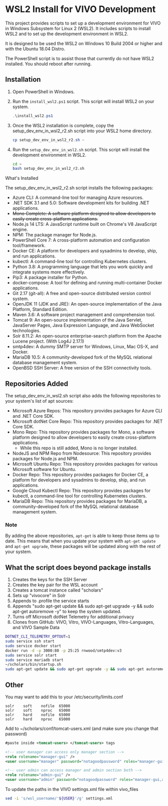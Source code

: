 # WSL2 Install for VIVO Development

This project provides scripts to set up a development environment for VIVO in Windows Subsystem for Linux 2 (WSL2). It includes scripts to install WSL2 and to set up the development environment in WSL2.

It is designed to be used the WSL2 on Windows 10 Build 2004 or higher and with the Ubuntu 18.04 Distro.

The PowerShell script is to assist those that currently do not have WSL2 installed. You should reboot after running.

## Installation

1. Open PowerShell in Windows.

2. Run the `install_wsl2.ps1` script. This script will install WSL2 on your system.

    ```powershell
    .\install_wsl2.ps1
    ```

3. Once the WSL2 installation is complete, copy the setup_dev_env_in_wsl2_r2.sh script into your WSL2 home directory.

    ```powershell
    cp setup_dev_env_in_wsl2_r2.sh ~
    ```

4. Run the `setup_dev_env_in_wsl2.sh` script. This script will install the development environment in WSL2.

    ```bash
    cd ~
    bash setup_dev_env_in_wsl2_r2.sh
    ```

What's Installed

The setup_dev_env_in_wsl2_r2.sh script installs the following packages:

- Azure CLI: A command-line tool for managing Azure resources.
- .NET SDK 3.1 and 5.0: Software development kits for building .NET applications.
- ~~Mono Complete: A software platform designed to allow developers to easily create cross-platform applications.~~
- Node.js 14 LTS: A JavaScript runtime built on Chrome's V8 JavaScript engine.
- NPM: The package manager for Node.js.
- PowerShell Core 7: A cross-platform automation and configuration tool/framework.
- Docker CE: A platform for developers and sysadmins to develop, ship, and run applications.
- kubectl: A command-line tool for controlling Kubernetes clusters.
- Python 3.8: A programming language that lets you work quickly and integrate systems more effectively.
- Pip3: A package installer for Python.
- docker-compose: A tool for defining and running multi-container Docker applications.
- Git 2.17 (git-all): A free and open-source distributed version control system.
- OpenJDK 11 (JDK and JRE): An open-source implementation of the Java Platform, Standard Edition.
- Maven 3.6: A software project management and comprehension tool.
- Tomcat 9: An open-source implementation of the Java Servlet, JavaServer Pages, Java Expression Language, and Java WebSocket technologies.
- Solr 8.11.2: An open-source enterprise-search platform from the Apache Lucene project. (With Log4J 2.17.1)
- smtp4dev: A dummy SMTP server for Windows, Linux, Mac OS-X, and Docker.
- MariaDB 10.5: A community-developed fork of the MySQL relational database management system.
- OpenBSD SSH Server: A free version of the SSH connectivity tools.

## Repositories Added

The setup_dev_env_in_wsl2.sh script also adds the following repositories to your system's list of apt sources:

- Microsoft Azure Repos: This repository provides packages for Azure CLI and .NET Core SDK.
- Microsoft dotNet Core Repo: This repository provides packages for .NET Core SDK.
- Mono Repo: This repository provides packages for Mono, a software platform designed to allow developers to easily create cross-platform applications.
  - While this repo is still added, Mono is no longer installed.
- NodeJS and NPM Repo from Nodesource: This repository provides packages for Node.js and NPM.
- Microsoft Ubuntu Repo: This repository provides packages for various Microsoft software for Ubuntu.
- Docker Repo: This repository provides packages for Docker CE, a platform for developers and sysadmins to develop, ship, and run applications.
- Google Cloud Kubectl Repo: This repository provides packages for kubectl, a command-line tool for controlling Kubernetes clusters.
- MariaDB Repo: This repository provides packages for MariaDB, a community-developed fork of the MySQL relational database management system.

### Note

By adding the above repositories, `apt-get` is able to keep those items up to date. This means that when you update your system with `apt-get update` and `apt-get upgrade`, these packages will be updated along with the rest of your system.

## What the script does beyond package installs

1. Creates the keys for the SSH Server
2. Creates the key pair for the WSL account
3. Creates a tomcat instance called "scholars"
4. Sets up "vivocore" in Solr
5. Appends to .profile the service starts
6. Appends "sudo apt-get update && sudo apt-get upgrade -y && sudo apt-get autoremove -y" to keep the system updated.
7. Turns off Microsoft dotNet Telemetry for additional privacy
8. Clones from GitHub: VIVO, Vitro, VIVO-Languages, Vitro-Languages, and VIVO Sample Data

``` bash
DOTNET_CLI_TELEMETRY_OPTOUT=1
sudo service ssh start
sudo service docker start
docker run -d -p 3000:80 -p 25:25 rnwood/smtp4dev:v3
sudo service solr start
sudo service mariadb start
~/scholars/bin/startup.sh
sudo apt-get update && sudo apt-get upgrade -y && sudo apt-get autoremove -y
```

## Other

You may want to add this to your /etc/security/limits.conf

``` text
solr    soft    nofile  65000
solr    soft    nproc   65000
solr    hard    nofile  65000
solr    hard    nproc   65000
```

Add to ~/scholars/conf/tomcat-users.xml (and make sure you change that password)

``` xml
#paste inside <tomcat-users> </tomcat-users> tags

<!-- user manager can access only manager section -->
<role rolename="manager-gui" />
<user username="manager" password="notagoodpassword" roles="manager-gui" />

<!-- user admin can access manager and admin section both -->
<role rolename="admin-gui" />
<user username="admin" password="notagoodpassword" roles="manager-gui,admin-gui" />
```

To update the paths in the VIVO settings.xml file within vivo_files

``` bash
sed -i 's/wsl_username/'${USER}'/g' settings.xml
```
